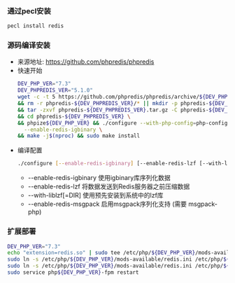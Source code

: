 ### 通过pecl安装  
```bash
pecl install redis
```

### 源码编译安装  
- 来源地址: https://github.com/phpredis/phpredis  
- 快速开始
    ```bash
    DEV_PHP_VER="7.3"
    DEV_PHPREDIS_VER="5.1.0"
    wget -c -t 5 https://github.com/phpredis/phpredis/archive/${DEV_PHPREDIS_VER}.tar.gz -O phpredis-${DEV_PHPREDIS_VER}.tar.gz \
    && rm -r phpredis-${DEV_PHPREDIS_VER}/* || mkdir -p phpredis-${DEV_PHPREDIS_VER} || true \
    && tar -zxvf phpredis-${DEV_PHPREDIS_VER}.tar.gz -C phpredis-${DEV_PHPREDIS_VER} --strip-components=1 \
    && cd phpredis-${DEV_PHPREDIS_VER} \
    && phpize${DEV_PHP_VER} && ./configure --with-php-config=php-config${DEV_PHP_VER} \
      --enable-redis-igbinary \
    && make -j$(nproc) && sudo make install
    ```
- 编译配置
    ```bash
    ./configure [--enable-redis-igbinary] [--enable-redis-lzf [--with-liblzf[=DIR]]]
    ```
    - --enable-redis-igbinary 使用igbinary库序列化数据 
    - --enable-redis-lzf 将数据发送到Redis服务器之前压缩数据
    - --with-liblzf[=DIR] 使用预先安装到系统中的lzf库
    - --enable-redis-msgpack 启用msgpack序列化支持 (需要 msgpack-php)

### 扩展部署
```bash
DEV_PHP_VER="7.3"
echo "extension=redis.so" | sudo tee /etc/php/${DEV_PHP_VER}/mods-available/redis.ini
sudo ln -s /etc/php/${DEV_PHP_VER}/mods-available/redis.ini /etc/php/${DEV_PHP_VER}/cli/conf.d/26-redis.ini
sudo ln -s /etc/php/${DEV_PHP_VER}/mods-available/redis.ini /etc/php/${DEV_PHP_VER}/fpm/conf.d/26-redis.ini
sudo service php${DEV_PHP_VER}-fpm restart
```